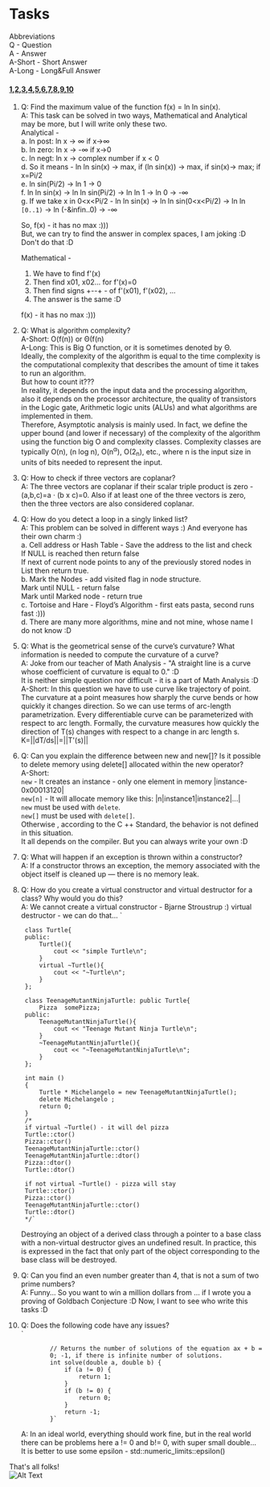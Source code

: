 # Tasks

Abbreviations  
Q - Question  
A - Answer  
A-Short - Short Answer  
A-Long - Long&Full Answer  

#### [1](#1),[2](#2),[3](#3),[4](#4),[5](#5),[6](#6),[7](#7),[8](#8),[9](#9),[10](#10)
<a name="1"></a>
1. Q: Find the maximum value of the function f(x) = ln ln sin(x).  
A: This task can be solved in two ways, 
Mathematical and Analytical may be more, but I will write only these two.  
Analytical -  
	a. ln post: ln x -> &infin; if x->&infin;  
	b. ln zero: ln x -> -&infin; if x->0  
	c. ln negt: ln x -> complex number if x < 0  
	d. So it means - ln ln sin(x) -> max, if (ln sin(x)) -> max, if sin(x)-> max; if x=Pi/2  
	e. ln sin(Pi/2) -> ln 1 -> 0  
	f. ln ln sin(x) -> ln ln sin(Pi/2) -> ln ln 1 ->  ln 0 -> -&infin;  
	g. If we take x in 0<x<Pi/2 - ln ln sin(x) -> ln ln sin(0<x<Pi/2) -> ln ln ```[0..1)``` ->  ln (-&infin..0) -> -&infin;  
	
	So, f(x) - it has no max :)))  
	But, we can try to find the answer in complex spaces, I am joking :D Don't do that :D  
	
	Mathematical -  
	1. We have to find f'(x)  
	2. Then find x01, x02... for f'(x)=0  
	3. Then find signs +--+ - of f'(x01), f'(x02), ...   
	4. The answer is the same :D  
	
	f(x) - it has no max :)))
<a name="2"></a>
2. Q: What is algorithm complexity?  
A-Short: O(f(n)) or Θ(f(n)  
A-Long: This is Big O function, or it is sometimes denoted by Θ.  
Ideally, the complexity of the algorithm is equal to the time 
complexity is the computational complexity that describes the 
amount of time it takes to run an algorithm.  
But how to count it???   
In reality, it depends on the input data and the processing algorithm,
also it depends on the processor architecture, the quality of transistors 
in the Logic gate, Arithmetic logic units (ALUs) and what algorithms are 
implemented in them.  
Therefore, Asymptotic analysis is mainly used. 
In fact, we define the upper bound (and lower if necessary) 
of the complexity of the algorithm using the function big O and complexity classes.
Complexity classes are typically O(n), (n log n), O(n<sup>&alpha;</sup>), O(2<sub>n</sub>), etc., where n is the input size in units of bits needed 
to represent the input.
<a name="3"></a>
3. Q: How to check if three vectors are coplanar?  
A: The three vectors are coplanar if their scalar triple product 
is zero - (a,b,c)=a &middot; (b x c)=0. Also if at least one of the three vectors 
is zero, then the three vectors are also considered coplanar.
<a name="4"></a>
4. Q: How do you detect a loop in a singly linked list?  
	A: This problem can be solved in different ways :) And everyone has their own charm :)  
	a. Cell address or Hash Table - Save the address to the list and check  
	If NULL is reached then return false   
	If next of current node points to any of the previously stored nodes in List then return true.  
	b. Mark the Nodes -  add visited flag in node structure.  
	Mark until NULL - return false  
	Mark until Marked node - return true  
	c. Tortoise and Hare - Floyd’s Algorithm - first eats pasta, second runs fast :)))  
	d. There are many more algorithms, mine and not mine, whose name I do not know :D  
<a name="5"></a>
5. Q: What is the geometrical sense of the curve’s curvature? 
What information is needed to compute the curvature of a curve?  
A: Joke from our teacher of Math Analysis - "A straight line is a curve whose coefficient of curvature is equal to 0." :D  
It is neither simple question nor difficult - it is a part of Math Analysis :D  
A-Short:
In this question we have to use curve like trajectory of point. 
The curvature at a point measures how sharply the curve bends or how 
quickly it changes direction.
So we can use terms of arc-length parametrization. 
Every differentiable curve can be parameterized with respect to arc length.
Formally, the curvature measures how quickly the direction of T(s) changes with respect to a change in arc length s.  
K=||dT/ds||=||T'(s)||  
<a name="6"></a>
6. Q: Can you explain the difference between new and new[]? Is it possible
to delete memory using delete[] allocated within the new operator?  
A-Short:  
```new``` - It creates an instance - only one element in memory |instance-0x00013120|  
```new[n]``` - It will allocate memory like this: |n|instance1|instance2|...|  
```new``` must be used with ```delete```.  
```new[]``` must be used with ```delete[]```.  
Otherwise , according to the C ++ Standard, the behavior is not defined in this situation.  
It all depends on the compiler. But you can always write your own :D
<a name="7"></a>
7. Q: What will happen if an exception is thrown within a constructor?  
A: If a constructor throws an exception, the memory associated with the object itself is cleaned up — there is no memory leak.
<a name="8"></a>
8. Q: How do you create a virtual constructor and virtual destructor for a class? 
Why would you do this?  
A: We cannot create a virtual constructor - Bjarne Stroustrup :)
virtual destructor - we can do that...
`

		class Turtle{
		public:
			Turtle(){
				cout << "simple Turtle\n";
			}
			virtual ~Turtle(){
				cout << "~Turtle\n";
			}
		};
		
		class TeenageMutantNinjaTurtle: public Turtle{
			Pizza  somePizza;
		public:
			TeenageMutantNinjaTurtle(){
				cout << "Teenage Mutant Ninja Turtle\n";
			}
			~TeenageMutantNinjaTurtle(){
				cout << "~TeenageMutantNinjaTurtle\n";
			}
		};

		int main ()
		{
			Turtle * Michelangelo = new TeenageMutantNinjaTurtle();
			delete Michelangelo ;
			return 0;
		}
		/*
		if virtual ~Turtle() - it will del pizza
		Turtle::ctor()
		Pizza::ctor()
		TeenageMutantNinjaTurtle::ctor()
		TeenageMutantNinjaTurtle::dtor()
		Pizza::dtor()
		Turtle::dtor()

		if not virtual ~Turtle() - pizza will stay
		Turtle::ctor()
		Pizza::ctor()
		TeenageMutantNinjaTurtle::ctor()
		Turtle::dtor()
		*/`
	Destroying an object of a derived class through a pointer to a base class with a 
non-virtual destructor gives an undefined result. In practice, this is 
expressed in the fact that only part of the object corresponding to the 
base class will be destroyed.  
<a name="9"></a>
9. Q: Can you find an even number greater than 4, that is not a sum of two
prime numbers?  
A: Funny… So you want to win a million dollars from …
if I wrote you a proving of Goldbach Conjecture :D
Now, I want to see who write this tasks :D
<a name="10"></a>
10. Q: Does the following code have any issues?  
`
				
				// Returns the number of solutions of the equation ax + b =
				0; -1, if there is infinite number of solutions.
				int solve(double a, double b) {
					if (a != 0) {
						return 1;
					}
					if (b != 0) {
						return 0;
					}
					return -1;
				}`  
	A: In an ideal world, everything should work fine, but in the real world there can be 
	problems here a != 0 and b!= 0, with super small double... It is better to use some epsilon - std::numeric_limits<double>::epsilon()
	
That's all folks!  
![Alt Text](https://thumbs.gfycat.com/SecretImprobableIberianmole-size_restricted.gif)